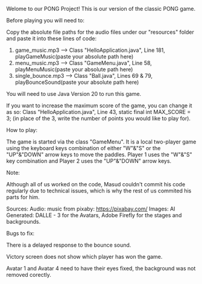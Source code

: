 Welome to our PONG Project! This is our version of the classic PONG game. 

Before playing you will need to: 

Copy the absolute file paths for the audio files under our "resources" folder and paste it into these lines of code:
1. game_music.mp3 --> Class "HelloApplication.java", Line 181, playGameMusic(paste your absolute path here)
2. menu_music.mp3 --> Class "GameMenu.java", Line 58, playMenuMusic(paste your absolute path here)
3. single_bounce.mp3 --> Class "Ball.java", Lines 69 & 79, playBounceSound(paste your absolute path here)

You will need to use Java Version 20 to run this game. 

If you want to increase the maximum score of the game, you can change it as so: 
Class "HelloApplication.java", Line 43, static final int MAX_SCORE = 3; (in place of the 3, write the number of points you would like to play for).
   
How to play: 

The game is started via the class "GameMenu". 
It is a local two-player game using the keyboard keys combination of either "W"&"S" or the "UP"&"DOWN" arrow keys to move the paddles. 
Player 1 uses the "W"&"S" key combination and Player 2 uses the "UP"&"DOWN" arrow keys. 

Note: 

Although all of us worked on the code, Masud couldn't commit his code regularly due to technical issues, which is why the rest of us commited his parts for him. 

Sources: 
Audio: music from pixaby: https://pixabay.com/
Images: AI Generated: DALLE - 3 for the Avatars, Adobe Firefly for the stages and backgrounds. 

Bugs to fix: 

There is a delayed response to the bounce sound. 

Victory screen does not show which player has won the game. 

Avatar 1 and Avatar 4 need to have their eyes fixed, the background was not removed corectly. 



